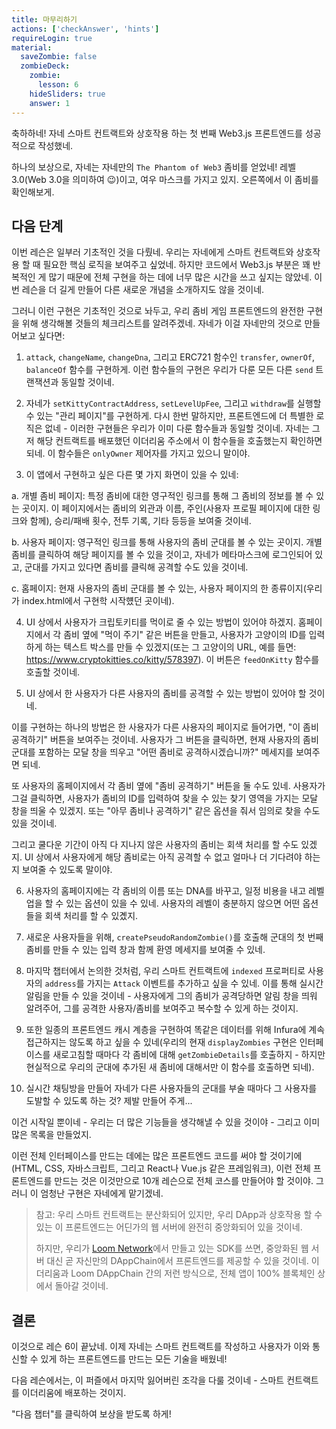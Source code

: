 ```yaml
---
title: 마무리하기
actions: ['checkAnswer', 'hints']
requireLogin: true
material:
  saveZombie: false
  zombieDeck:
    zombie:
      lesson: 6
    hideSliders: true
    answer: 1
---
```


축하하네! 자네 스마트 컨트랙트와 상호작용 하는 첫 번째 Web3.js 프론트엔드를 성공적으로 작성했네.

하나의 보상으로, 자네는 자네만의 `The Phantom of Web3` 좀비를 얻었네! 레벨 3.0(Web 3.0을 의미하여 😉)이고, 여우 마스크를 가지고 있지. 오른쪽에서 이 좀비를 확인해보게.

## 다음 단계

이번 레슨은 일부러 기초적인 것을 다뤘네. 우리는 자네에게 스마트 컨트랙트와 상호작용 할 때 필요한 핵심 로직을 보여주고 싶었네. 하지만 코드에서 Web3.js 부분은 꽤 반복적인 게 많기 때문에 전체 구현을 하는 데에 너무 많은 시간을 쓰고 싶지는 않았네. 이번 레슨을 더 길게 만들어 다른 새로운 개념을 소개하지도 않을 것이네.

그러니 이런 구현은 기초적인 것으로 놔두고, 우리 좀비 게임 프론트엔드의 완전한 구현을 위해 생각해볼 것들의 체크리스트를 알려주겠네. 자네가 이걸 자네만의 것으로 만들어보고 싶다면:

1. `attack`, `changeName`, `changeDna`, 그리고 ERC721 함수인 `transfer`, `ownerOf`, `balanceOf` 함수를 구현하게. 이런 함수들의 구현은 우리가 다룬 모든 다른 `send` 트랜잭션과 동일할 것이네.

2. 자네가 `setKittyContractAddress`, `setLevelUpFee`, 그리고 `withdraw`를 실행할 수 있는 "관리 페이지"를 구현하게. 다시 한번 말하지만, 프론트엔드에 더 특별한 로직은 없네 - 이러한 구현들은 우리가 이미 다룬 함수들과 동일할 것이네. 자네는 그저 해당 컨트랙트를 배포했던 이더리움 주소에서 이 함수들을 호출했는지 확인하면 되네. 이 함수들은 `onlyOwner` 제어자를 가지고 있으니 말이야.

3. 이 앱에서 구현하고 싶은 다른 몇 가지 화면이 있을 수 있네:

  a. 개별 좀비 페이지: 특정 좀비에 대한 영구적인 링크를 통해 그 좀비의 정보를 볼 수 있는 곳이지. 이 페이지에서는 좀비의 외관과 이름, 주인(사용자 프로필 페이지에 대한 링크와 함께), 승리/패배 횟수, 전투 기록, 기타 등등을 보여줄 것이네.
  
  b. 사용자 페이지: 영구적인 링크를 통해 사용자의 좀비 군대를 볼 수 있는 곳이지. 개별 좀비를 클릭하여 해당 페이지를 볼 수 있을 것이고, 자네가 메타마스크에 로그인되어 있고, 군대를 가지고 있다면 좀비를 클릭해 공격할 수도 있을 것이네.
  
  c. 홈페이지: 현재 사용자의 좀비 군대를 볼 수 있는, 사용자 페이지의 한 종류이지(우리가 index.html에서 구현학 시작헀던 곳이네).
  
4. UI 상에서 사용자가 크립토키티를 먹이로 줄 수 있는 방법이 있어야 하겠지. 홈페이지에서 각 좀비 옆에 "먹이 주기" 같은 버튼을 만들고, 사용자가 고양이의 ID를 입력하게 하는 텍스트 박스를 만들 수 있겠지(또는 그 고양이의 URL, 예를 들면: <a href="https://www.cryptokitties.co/kitty/578397" target=_blank>https://www.cryptokitties.co/kitty/578397</a>). 이 버튼은 `feedOnKitty` 함수를 호출할 것이네.

5. UI 상에서 한 사용자가 다른 사용자의 좀비를 공격할 수 있는 방법이 있어야 할 것이네.

  이를 구현하는 하나의 방법은 한 사용자가 다른 사용자의 페이지로 들어가면, "이 좀비 공격하기" 버튼을 보여주는 것이네. 사용자가 그 버튼을 클릭하면, 현재 사용자의 좀비 군대를 포함하는 모달 창을 띄우고 "어떤 좀비로 공격하시겠습니까?" 메세지를 보여주면 되네.

  또 사용자의 홈페이지에서 각 좀비 옆에 "좀비 공격하기" 버튼을 둘 수도 있네. 사용자가 그걸 클릭하면, 사용자가 좀비의 ID를 입력하여 찾을 수 있는 찾기 영역을 가지는 모달 창을 띄울 수 있겠지. 또는 "아무 좀비나 공격하기" 같은 옵션을 줘서 임의로 찾을 수도 있을 것이네.
  
  그리고 쿨다운 기간이 아직 다 지나지 않은 사용자의 좀비는 회색 처리를 할 수도 있겠지. UI 상에서 사용자에게 해당 좀비로는 아직 공격할 수 없고 얼마나 더 기다려야 하는지 보여줄 수 있도록 말이야.
  
6. 사용자의 홈페이지에는 각 좀비의 이름 또는 DNA를 바꾸고, 일정 비용을 내고 레벨업을 할 수 있는 옵션이 있을 수 있네. 사용자의 레벨이 충분하지 않으면 어떤 옵션들을 회색 처리를 할 수 있곘지.

7. 새로운 사용자들을 위해, `createPseudoRandomZombie()`를 호출해 군대의 첫 번째 좀비를 만들 수 있는 입력 창과 함께 환영 메세지를 보여줄 수 있네.

8. 마지막 챕터에서 논의한 것처럼, 우리 스마트 컨트랙트에 `indexed` 프로퍼티로 사용자의 `address`를 가지는 `Attack` 이벤트를 추가하고 싶을 수 있네. 이를 통해 실시간 알림을 만들 수 있을 것이네 - 사용자에게 그의 좀비가 공격당하면 알림 창을 띄워 알려주어, 그를 공격한 사용자/좀비를 보여주고 복수할 수 있게 하는 것이지.

9. 또한 일종의 프론트엔드 캐시 계층을 구현하여 똑같은 데이터를 위해 Infura에 계속 접근하지는 않도록 하고 싶을 수 있네(우리의 현재 `displayZombies` 구현은 인터페이스를 새로고침할 때마다 각 좀비에 대해 `getZombieDetails`를 호출하지 - 하지만 현실적으로 우리의 군대에 추가된 새 좀비에 대해서만 이 함수를 호출하면 되네).

10. 실시간 채팅방을 만들어 자네가 다른 사용자들의 군대를 부술 때마다 그 사용자를 도발할 수 있도록 하는 것? 제발 만들어 주게...

이건 시작일 뿐이네 - 우리는 더 많은 기능들을 생각해낼 수 있을 것이야 - 그리고 이미 많은 목록을 만들었지.

이런 전체 인터페이스를 만드는 데에는 많은 프론트엔드 코드를 써야 할 것이기에(HTML, CSS, 자바스크립트, 그리고 React나 Vue.js 같은 프레임워크), 이런 전체 프론트엔드를 만드는 것은 이것만으로 10개 레슨으로 전체 코스를 만들어야 할 것이야. 그러니 이 엄청난 구현은 자네에게 맡기겠네.

> 참고: 우리 스마트 컨트랙트는 분산화되어 있지만, 우리 DApp과 상호작용 할 수 있는 이 프론트엔드는 어딘가의 웹 서버에 완전히 중앙화되어 있을 것이네.
>
> 하지만, 우리가 <a href="https://medium.com/loom-network-korean/loom-network-%EC%B6%9C%EC%8B%9C-b2aa56673202" target=_blank>Loom Network</a>에서 만들고 있는 SDK를 쓰면, 중앙화된 웹 서버 대신 곧 자신만의 DAppChain에서 프론트엔드를 제공할 수 있을 것이네. 이더리움과 Loom DAppChain 간의 저런 방식으로, 전체 앱이 100% 블록체인 상에서 돌아갈 것이네.

## 결론

이것으로 레슨 6이 끝났네. 이제 자네는 스마트 컨트랙트를 작성하고 사용자가 이와 통신할 수 있게 하는 프론트엔드를 만드는 모든 기술을 배웠네!

다음 레슨에서는, 이 퍼즐에서 마지막 잃어버린 조각을 다룰 것이네 - 스마트 컨트랙트를 이더리움에 배포하는 것이지.

"다음 챕터"를 클릭하여 보상을 받도록 하게!
